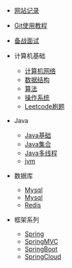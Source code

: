 
* [网站记录](./docs/1网站记录.md)
* [Git使用教程](./docs/2git提交规范.md)

* [备战面试](./docs/a-1备战面试.md)

* 计算机基础

  * [计算机网络](./docs/b-1计算机网络.md)
  * [数据结构](./docs/b-2数据结构.md)
  * [算法](./docs/b-3算法.md)
  * [操作系统](./docs/b-4操作系统.md)
  * [Leetcode刷题](./docs/b-5)
  
* Java

  * [Java基础](./docs/c-1面试题总结-Java基础.md)
  * [Java集合](./docs/c-2java集合.md)
  * [Java多线程](./docs/c-3Java多线程.md)
  * [jvm](./docs/c-4jvm.md)
  
* 数据库

  * [Mysql](./docs/d-1mysql.md)
  * [Mysql](./docs/d-2mysql.md)
  * [Redis](./docs/d-3redis.md)
  
* 框架系列

  * [Spring](./docs/e-1spring.md)
  * [SpringMVC](./docs/e-2springmvc.md)
  * [SpringBoot](./docs/e-3springboot.md)
  * [SpringCloud](./docs/e-4springcloud.md)